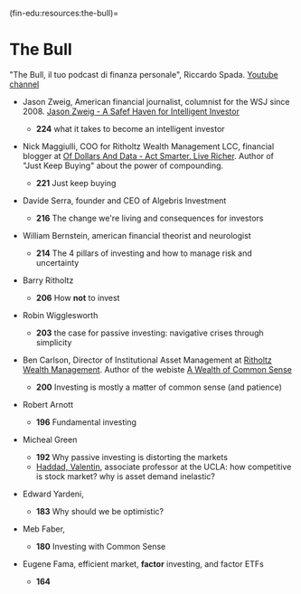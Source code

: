 (fin-edu:resources:the-bull)=
# The Bull

"The Bull, il tuo podcast di finanza personale", Riccardo Spada. [Youtube channel](https://www.youtube.com/playlist?list=PL9PLR7E2lKYqup-d4_7i0XLTXR3arOWAx)

- Jason Zweig, American financial journalist, columnist for the WSJ since 2008. [Jason Zweig - A Safef Haven for Intelligent Investor](https://jasonzweig.com/)
  - **224** what it takes to become an intelligent investor

- Nick Maggiulli, COO for Ritholtz Wealth Management LCC, financial blogger at [Of Dollars And Data - Act Smarter. Live Richer](https://ofdollarsanddata.com/). Author of "Just Keep Buying" about the power of compounding.
  - **221** Just keep buying

- Davide Serra, founder and CEO of Algebris Investment
  - **216** The change we're living and consequences for investors

- William Bernstein, american financial theorist and neurologist
  - **214** The 4 pillars of investing and how to manage risk and uncertainty

- Barry Ritholtz
  - **206** How **not** to invest

- Robin Wigglesworth
  - **203** the case for passive investing: navigative crises through simplicity

- Ben Carlson, Director of Institutional Asset Management at [Ritholtz Wealth Management](fin-edu:resources:firms:ritholtz). Author of the webiste [A Wealth of Common Sense](https://awealthofcommonsense.com)
  - **200** Investing is mostly a matter of common sense (and patience)

- Robert Arnott
  - **196** Fundamental investing

- Micheal Green
  - **192** Why passive investing is distorting the markets
  - [Haddad, Valentin](https://sites.google.com/site/valentinhaddadresearch/), associate professor at the UCLA: how competitive is stock market? why is asset demand inelastic?

- Edward Yardeni,
  - **183** Why should we be optimistic?

- Meb Faber,
  - **180** Investing with Common Sense

- Eugene Fama, efficient market, **factor** investing, and factor ETFs
  - **164**
